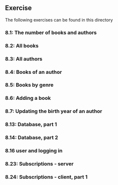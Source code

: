 ## Exercise

The following exercises can be found in this directory

### 8.1: The number of books and authors

### 8.2: All books

### 8.3: All authors

### 8.4: Books of an author

### 8.5: Books by genre

### 8.6: Adding a book

### 8.7: Updating the birth year of an author

### 8.13: Database, part 1

### 8.14: Database, part 2

### 8.16 user and logging in

### 8.23: Subscriptions - server

### 8.24: Subscriptions - client, part 1
